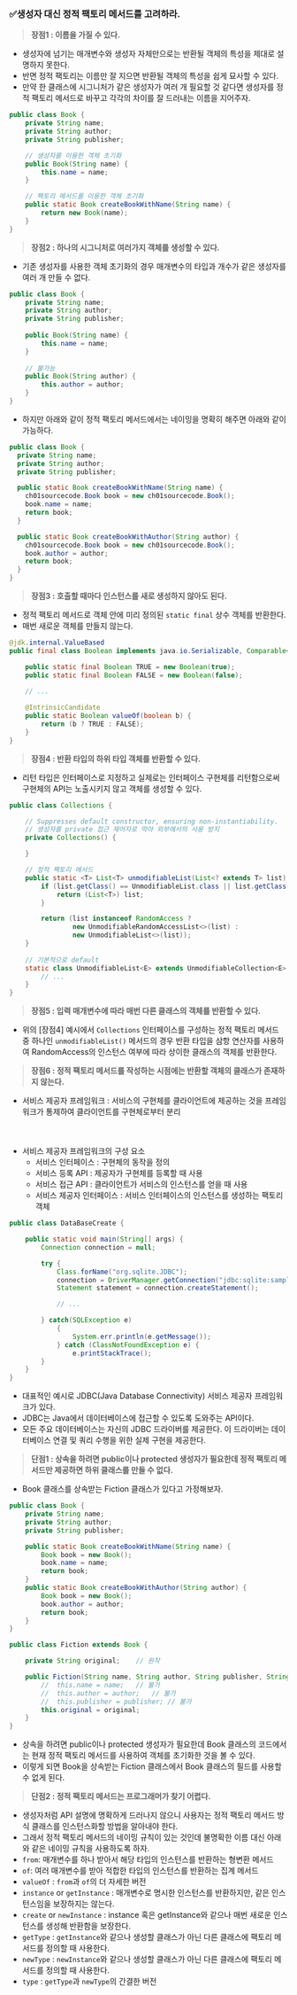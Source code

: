 ### ✅생성자 대신 정적 팩토리 메서드를 고려하라.

> **장점1 : 이름을 가질 수 있다.**
* 생성자에 넘기는 매개변수와 생성자 자체만으로는 반환될 객체의 특성을 제대로 설명하지 못한다.
* 반면 정적 팩토리는 이름만 잘 지으면 반환될 객체의 특성을 쉽게 묘사할 수 있다.
* 만약 한 클래스에 시그니처가 같은 생성자가 여러 개 필요할 것 같다면 생성자를 정적 팩토리 메서드로 바꾸고 각각의 차이를 잘 드러내는 이름을 지어주자.
```java
public class Book {
	private String name;
	private String author;
	private String publisher;

	// 생성자를 이용한 객체 초기화
	public Book(String name) {
		this.name = name;
	}

	// 펙토리 메서드를 이용한 객체 초기화
	public static Book createBookWithName(String name) {
		return new Book(name);
	}
}
```

> **장점2 : 하나의 시그니처로 여러가지 객체를 생성할 수 있다.**
* 기존 생성자를 사용한 객체 초기화의 경우 매개변수의 타입과 개수가 같은 생성자를 여러 개 만들 수 없다.
```java
public class Book {
    private String name;
    private String author;
    private String publisher;
	
    public Book(String name) {
        this.name = name;
    }
    
    // 불가능
    public Book(String author) {
        this.author = author;
    }
}
```

* 하지만 아래와 같이 정적 팩토리 메서드에서는 네이밍을 명확히 해주면 아래와 같이 가능하다.

```java
public class Book {
  private String name;
  private String author;
  private String publisher;

  public static Book createBookWithName(String name) {
    ch01sourcecode.Book book = new ch01sourcecode.Book();
    book.name = name;
    return book;
  }

  public static Book createBookWithAuthor(String author) {
    ch01sourcecode.Book book = new ch01sourcecode.Book();
    book.author = author;
    return book;
  }
}
```

> **장점3 : 호출할 때마다 인스턴스를 새로 생성하지 않아도 된다.**
* 정적 팩토리 메서드로 객체 안에 미리 정의된 `static final` 상수 객체를 반환한다.
* 매번 새로운 객체를 만들지 않는다.
```java
@jdk.internal.ValueBased
public final class Boolean implements java.io.Serializable, Comparable<Boolean>, Constable {

	public static final Boolean TRUE = new Boolean(true);
	public static final Boolean FALSE = new Boolean(false);
	
	// ...

	@IntrinsicCandidate
	public static Boolean valueOf(boolean b) {
		return (b ? TRUE : FALSE);
	}
}
```

> **장점4 : 반환 타입의 하위 타입 객체를 반환할 수 있다.**
* 리턴 타입은 인터페이스로 지정하고 실제로는 인터페이스 구현체를 리턴함으로써 구현체의 API는 노출시키지 않고 객체를 생성할 수 있다.
```java
public class Collections {

	// Suppresses default constructor, ensuring non-instantiability.
    // 생성자를 private 접근 제어자로 막아 외부에서의 사용 방지
	private Collections() {

	}

	// 정적 팩토리 메서드
	public static <T> List<T> unmodifiableList(List<? extends T> list) {
		if (list.getClass() == UnmodifiableList.class || list.getClass() == UnmodifiableRandomAccessList.class) {
			return (List<T>) list;
		}

		return (list instanceof RandomAccess ?
				new UnmodifiableRandomAccessList<>(list) :
				new UnmodifiableList<>(list));
	}
	
	// 기본적으로 default
	static class UnmodifiableList<E> extends UnmodifiableCollection<E> implements List<E> {
		// ...
	}
}
```

> **장점5 : 입력 매개변수에 따라 매번 다른 클래스의 객체를 반환할 수 있다.**
* 위의 [장점4] 예시에서 `Collections` 인터페이스를 구성하는 정적 팩토리 메서드 중 하나인 `unmodifiableList()` 메서드의 경우 반환 타입을 삼항 연산자를 사용하여 RandomAccess의 인스턴스 여부에 따라 상이한 클래스의 객체를 반환한다.

> **장점6 : 정적 팩토리 메서드를 작성하는 시점에는 반환할 객체의 클래스가 존재하지 않는다.**
* 서비스 제공자 프레임워크 : 서비스의 구현체를 클라이언트에 제공하는 것을 프레임워크가 통제하여 클라이언트를 구현체로부터 분리
<br></br>
<br></br>
* 서비스 제공자 프레임워크의 구성 요소
  * 서비스 인터페이스 : 구현체의 동작을 정의
  * 서비스 등록 API : 제공자가 구현체를 등록할 때 사용
  * 서비스 접근 API : 클라이언트가 서비스의 인스턴스를 얻을 때 사용
  * 서비스 제공자 인터페이스 : 서비스 인터페이스의 인스턴스를 생성하는 팩토리 객체

```java
public class DataBaseCreate {

	public static void main(String[] args) {
		Connection connection = null;

		try {
			Class.forName("org.sqlite.JDBC");
			connection = DriverManager.getConnection("jdbc:sqlite:sample.db");
			Statement statement = connection.createStatement();

			// ...

		} catch(SQLException e)
			{
				System.err.println(e.getMessage());
			} catch (ClassNotFoundException e) {
				e.printStackTrace();
		}
	}
}
```
* 대표적인 예시로 JDBC(Java Database Connectivity) 서비스 제공자 프레임워크가 있다.
* JDBC는 Java에서 데이터베이스에 접근할 수 있도록 도와주는 API이다.
* 모든 주요 데이터베이스는 자신의 JDBC 드라이버를 제공한다. 이 드라이버는 데이터베이스 연결 및 쿼리 수행을 위한 실제 구현을 제공한다.

> **단점1 : 상속을 하려면 public이나 protected 생성자가 필요한데 정적 팩토리 메서드만 제공하면 하위 클래스를 만들 수 없다.**
* Book 클래스를 상속받는 Fiction 클래스가 있다고 가정해보자.
```java
public class Book {
	private String name;
	private String author;
	private String publisher;

	public static Book createBookWithName(String name) {
		Book book = new Book();
		book.name = name;
		return book;
	}
	public static Book createBookWithAuthor(String author) {
		Book book = new Book();
		book.author = author;
		return book;
	}
}
```
```java
public class Fiction extends Book {

	private String original;	// 원작

	public Fiction(String name, String author, String publisher, String original) {
		//	this.name = name;   // 불가
		//	this.author = author;   // 불가
		//	this.publisher = publisher; // 불가 
		this.original = original;
	}
}
```
* 상속을 하려면 public이나 protected 생성자가 필요한데 Book 클래스의 코드에서는 현재 정적 팩토리 메서드를 사용하여 객체를 초기화한 것을 볼 수 있다.
* 이렇게 되면 Book을 상속받는 Fiction 클래스에서 Book 클래스의 필드를 사용할 수 없게 된다.

> **단점2 : 정적 팩토리 메서드는 프로그래머가 찾기 어렵다.**
* 생성자처럼 API 설명에 명확하게 드러나지 않으니 사용자는 정적 팩토리 메서드 방식 클래스를 인스턴스화할 방법을 알아내야 한다.
* 그래서 정적 팩토리 메서드의 네이밍 규칙이 있는 것인데 불명확한 이름 대신 아래와 같은 네이밍 규칙을 사용하도록 하자.
* `from`: 매개변수를 하나 받아서 해당 타입의 인스턴스를 반환하는 형변환 메서드
* `of`: 여러 매개변수를 받아 적합한 타입의 인스턴스를 반환하는 집계 메서드
* `valueOf` : `from`과 `of`의 더 자세한 버전
* `instance` or `getInstance` : 매개변수로 명시한 인스턴스를 반환하지만, 같은 인스턴스임을 보장하지는 않는다.
* `create` or `newInstance` : instance 혹은 getInstance와 같으나 매번 새로운 인스턴스를 생성해 반환함을 보장한다.
* `getType` : `getInstance`와 같으나 생성할 클래스가 아닌 다른 클래스에 팩토리 메서드를 정의할 때 사용한다.
* `newType` : `newInstance`와 같으나 생성할 클래스가 아닌 다른 클래스에 팩토리 메서드를 정의할 때 사용한다.
* `type` : `getType`과 `newType`의 간결한 버전